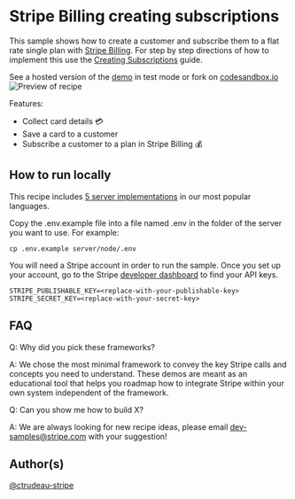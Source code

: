 # Stripe Billing creating subscriptions

This sample shows how to create a customer and subscribe them to a flat rate single plan with
[Stripe Billing](https://stripe.com/billing). For step by step directions of how to
implement this use the [Creating Subscriptions](https://stripe.com/docs/billing/subscriptions/creating-subscriptions) guide.

See a hosted version of the [demo](https://lbq6y.sse.codesandbox.io/) in test mode or fork on [codesandbox.io](https://codesandbox.io/s/stripe-billing-quickstart-demo-lbq6y)
<img src="billing-subscriptions-quickstart.gif" alt="Preview of recipe" align="center">

Features:

- Collect card details 💳
- Save a card to a customer
- Subscribe a customer to a plan in Stripe Billing 💰

## How to run locally

This recipe includes [5 server implementations](server/README.md) in our most popular languages.

Copy the .env.example file into a file named .env in the folder of the server you want to use. For example:

```
cp .env.example server/node/.env
```

You will need a Stripe account in order to run the sample. Once you set up your account, go to the Stripe [developer dashboard](https://stripe.com/docs/development#api-keys) to find your API keys.

```
STRIPE_PUBLISHABLE_KEY=<replace-with-your-publishable-key>
STRIPE_SECRET_KEY=<replace-with-your-secret-key>
```

## FAQ

Q: Why did you pick these frameworks?

A: We chose the most minimal framework to convey the key Stripe calls and concepts you need to understand. These demos are meant as an educational tool that helps you roadmap how to integrate Stripe within your own system independent of the framework.

Q: Can you show me how to build X?

A: We are always looking for new recipe ideas, please email dev-samples@stripe.com with your suggestion!

## Author(s)

[@ctrudeau-stripe](https://twitter.com/trudeaucj)
